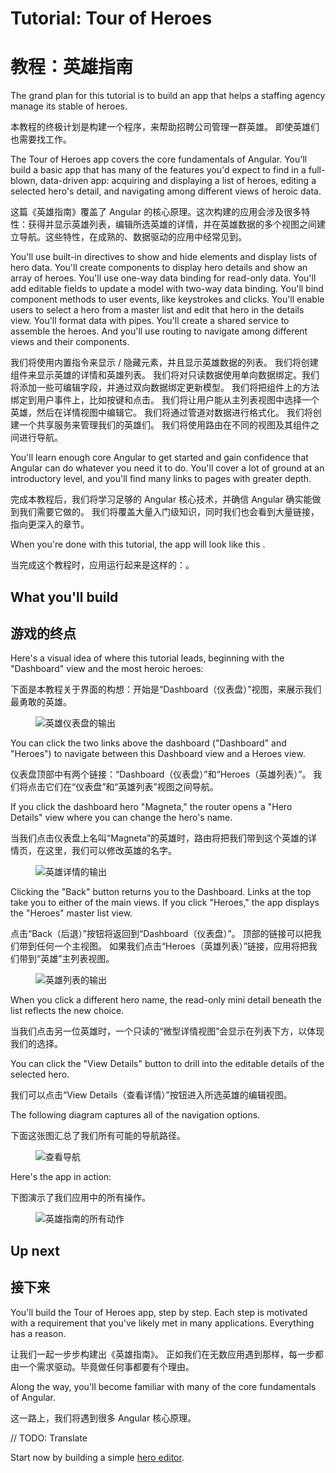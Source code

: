 # Tutorial: Tour of Heroes

# 教程：英雄指南

The grand plan for this tutorial is to build an app that helps a staffing agency manage its stable of heroes.

本教程的终极计划是构建一个程序，来帮助招聘公司管理一群英雄。
  即使英雄们也需要找工作。

The Tour of Heroes app covers the core fundamentals of Angular. You'll build a basic app that
has many of the features you'd expect to find in a full-blown, data-driven app: acquiring and displaying
a list of heroes, editing a selected hero's detail, and navigating among different
views of heroic data.

这篇《英雄指南》覆盖了 Angular 的核心原理。这次构建的应用会涉及很多特性：获得并显示英雄列表，编辑所选英雄的详情，并在英雄数据的多个视图之间建立导航。这些特性，在成熟的、数据驱动的应用中经常见到。

You'll use built-in directives to show and hide elements and display lists of hero data.
You'll create components to display hero details and show an array of heroes.
You'll use one-way data binding for read-only data. You'll add editable fields to update a model
with two-way data binding. You'll bind component methods to user events, like keystrokes and clicks.
You'll enable users to select a hero from a master list and edit that hero in the details view. You'll
format data with pipes. You'll create a shared service to assemble the heroes.
And you'll use routing to navigate among different views and their components.
<!-- CF: Should this be a bullet list? -->

我们将使用内置指令来显示 / 隐藏元素，并且显示英雄数据的列表。
  我们将创建组件来显示英雄的详情和英雄列表。
  我们将对只读数据使用单向数据绑定。我们将添加一些可编辑字段，并通过双向数据绑定更新模型。
  我们将把组件上的方法绑定到用户事件上，比如按键和点击。
  我们将让用户能从主列表视图中选择一个英雄，然后在详情视图中编辑它。
  我们将通过管道对数据进行格式化。
  我们将创建一个共享服务来管理我们的英雄们。
  我们将使用路由在不同的视图及其组件之间进行导航。

You'll learn enough core Angular to get started and gain confidence that
Angular can do whatever you need it to do.
You'll cover a lot of ground at an introductory level, and you'll find many links
to pages with greater depth.

完成本教程后，我们将学习足够的 Angular 核心技术，并确信 Angular 确实能做到我们需要它做的。
  我们将覆盖大量入门级知识，同时我们也会看到大量链接，指向更深入的章节。

When you're done with this tutorial, the app will look like this <live-example name="toh-pt6"></live-example>.


当完成这个教程时，应用运行起来是这样的：<live-example name="toh-6"></live-example>。



## What you'll build

## 游戏的终点

Here's a visual idea of where this tutorial leads, beginning with the "Dashboard"
view and the most heroic heroes:

下面是本教程关于界面的构想：开始是“Dashboard（仪表盘）”视图，来展示我们最勇敢的英雄。


<figure>
  <img src='generated/images/guide/toh/heroes-dashboard-1.png' alt="英雄仪表盘的输出">
</figure>



You can click the two links above the dashboard ("Dashboard" and "Heroes")
to navigate between this Dashboard view and a Heroes view.

仪表盘顶部中有两个链接：“Dashboard（仪表盘）”和“Heroes（英雄列表）”。
  我们将点击它们在“仪表盘”和“英雄列表”视图之间导航。

If you click the dashboard hero "Magneta," the router opens a "Hero Details" view
where you can change the hero's name.

当我们点击仪表盘上名叫“Magneta”的英雄时，路由将把我们带到这个英雄的详情页，在这里，我们可以修改英雄的名字。


<figure>
  <img src='generated/images/guide/toh/hero-details-1.png' alt="英雄详情的输出">
</figure>



Clicking the "Back" button returns you to the Dashboard.
Links at the top take you to either of the main views.
If you click "Heroes," the app displays the "Heroes" master list view.

点击“Back（后退）”按钮将返回到“Dashboard（仪表盘）”。
顶部的链接可以把我们带到任何一个主视图。
如果我们点击“Heroes（英雄列表）”链接，应用将把我们带到“英雄”主列表视图。


<figure>
  <img src='generated/images/guide/toh/heroes-list-2.png' alt="英雄列表的输出">
</figure>



When you click a different hero name, the read-only mini detail beneath the list reflects the new choice.

当我们点击另一位英雄时，一个只读的“微型详情视图”会显示在列表下方，以体现我们的选择。

You can click the "View Details" button to drill into the
editable details of the selected hero.

我们可以点击“View Details（查看详情）”按钮进入所选英雄的编辑视图。

The following diagram captures all of the navigation options.

下面这张图汇总了我们所有可能的导航路径。


<figure>
  <img src='generated/images/guide/toh/nav-diagram.png' alt="查看导航">
</figure>



Here's the app in action:

下图演示了我们应用中的所有操作。


<figure>
  <img src='generated/images/guide/toh/toh-anim.gif' alt="英雄指南的所有动作">
</figure>




## Up next

## 接下来

You'll build the Tour of Heroes app, step by step.
Each step is motivated with a requirement that you've likely
met in many applications. Everything has a reason.

让我们一起一步步构建出《英雄指南》。
  正如我们在无数应用遇到那样，每一步都由一个需求驱动。毕竟做任何事都要有个理由。

Along the way, you'll become familiar with many of the core fundamentals of Angular.

这一路上，我们将遇到很多 Angular 核心原理。

// TODO: Translate

Start now by building a simple [hero editor](tutorial/toh-pt1 "The Hero Editor").
